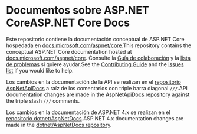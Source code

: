 # <a name="aspnet-core-docs"></a><span data-ttu-id="e8f6d-101">Documentos sobre ASP.NET Core</span><span class="sxs-lookup"><span data-stu-id="e8f6d-101">ASP.NET Core Docs</span></span>

<span data-ttu-id="e8f6d-102">Este repositorio contiene la documentación conceptual de ASP.NET Core hospedada en [docs.microsoft.com/aspnet/core](https://docs.microsoft.com/aspnet/core).</span><span class="sxs-lookup"><span data-stu-id="e8f6d-102">This repository contains the conceptual ASP.NET Core documentation hosted at [docs.microsoft.com/aspnet/core](https://docs.microsoft.com/aspnet/core).</span></span> <span data-ttu-id="e8f6d-103">Consulte la [Guía de colaboración](CONTRIBUTING.md) y la [lista de problemas](https://github.com/dotnet/AspNetCore.Docs/issues) si quiere ayudar.</span><span class="sxs-lookup"><span data-stu-id="e8f6d-103">See the [Contributing Guide](CONTRIBUTING.md) and the [issues list](https://github.com/dotnet/AspNetCore.Docs/issues) if you would like to help.</span></span>

<span data-ttu-id="e8f6d-104">Los cambios en la documentación de la API se realizan en el [repositorio AspNetApiDocs](https://github.com/dotnet/AspNetApiDocs) a raíz de los comentarios con triple barra diagonal `///`.</span><span class="sxs-lookup"><span data-stu-id="e8f6d-104">API documentation changes are made in the [AspNetApiDocs repository](https://github.com/dotnet/AspNetApiDocs) against the triple slash `///` comments.</span></span>

<span data-ttu-id="e8f6d-105">Los cambios en la documentación de ASP.NET 4.x se realizan en el [repositorio dotnet/AspNetDocs](https://github.com/dotnet/AspNetDocs).</span><span class="sxs-lookup"><span data-stu-id="e8f6d-105">ASP.NET 4.x documentation changes are made in the [dotnet/AspNetDocs repository](https://github.com/dotnet/AspNetDocs).</span></span>
